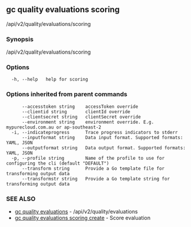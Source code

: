 ## gc quality evaluations scoring

/api/v2/quality/evaluations/scoring

### Synopsis

/api/v2/quality/evaluations/scoring

### Options

```
  -h, --help   help for scoring
```

### Options inherited from parent commands

```
      --accesstoken string    accessToken override
      --clientid string       clientId override
      --clientsecret string   clientSecret override
      --environment string    environment override. E.g. mypurecloud.com.au or ap-southeast-2
  -i, --indicateprogress      Trace progress indicators to stderr
      --inputformat string    Data input format. Supported formats: YAML, JSON
      --outputformat string   Data output format. Supported formats: YAML, JSON
  -p, --profile string        Name of the profile to use for configuring the cli (default "DEFAULT")
      --transform string      Provide a Go template file for transforming output data
      --transformstr string   Provide a Go template string for transforming output data
```

### SEE ALSO

* [gc quality evaluations](gc_quality_evaluations.html)	 - /api/v2/quality/evaluations
* [gc quality evaluations scoring create](gc_quality_evaluations_scoring_create.html)	 - Score evaluation


